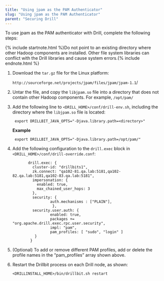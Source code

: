 ```yaml
---
title: "Using jpam as the PAM Authenticator"
slug: "Using jpam as the PAM Authenticator"
parent: "Securing Drill"
---
```



To use jpam as the PAM authenticator with Drill, complete the following steps:

{% include startnote.html %}Do not point to an existing directory where other Hadoop components are installed. Other file system libraries can conflict with the Drill libraries and cause system errors.{% include endnote.html %}


1. Download the `tar.gz` file for the Linux platform:

	`http://sourceforge.net/projects/jpam/files/jpam/jpam-1.1`/

1. Untar the file, and copy the `libjpam.so` file into a directory that does not contain other Hadoop components. For example, `/opt/pam/`


1. Add the following line to `<DRILL_HOME>/conf/drill-env.sh`, including the directory where the `libjpam.so` file is located:

        export DRILLBIT_JAVA_OPTS="-Djava.library.path=<directory>"

	**Example**

        export DRILLBIT_JAVA_OPTS="-Djava.library.path=/opt/pam/"

1. Add the following configuration to the `drill.exec` block in `<DRILL_HOME>/conf/drill-override.conf`:
		
              drill.exec: {
                cluster-id: "drillbits1",
                zk.connect: "qa102-81.qa.lab:5181,qa102-82.qa.lab:5181,qa102-83.qa.lab:5181",
                impersonation: {
                  enabled: true,
                  max_chained_user_hops: 3
                },
                security: {
                        auth.mechanisms : ["PLAIN"],
                         },
                security.user.auth: {
                        enabled: true,
                        packages += "org.apache.drill.exec.rpc.user.security",
                        impl: "pam",
                        pam_profiles: [ "sudo", "login" ]
                 }
               }

1. (Optional) To add or remove different PAM profiles, add or delete the profile names in the “pam_profiles” array shown above.

1. Restart the Drillbit process on each Drill node, as shown:

    `<DRILLINSTALL_HOME>/bin/drillbit.sh restart`






